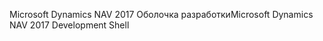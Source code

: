 <span data-ttu-id="a62cc-101">Microsoft Dynamics NAV 2017 Оболочка разработки</span><span class="sxs-lookup"><span data-stu-id="a62cc-101">Microsoft Dynamics NAV 2017 Development Shell</span></span>